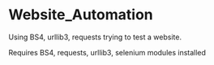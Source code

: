# Website_Automation
Using BS4, urllib3, requests trying to test a website.


Requires BS4, requests, urllib3, selenium modules installed
